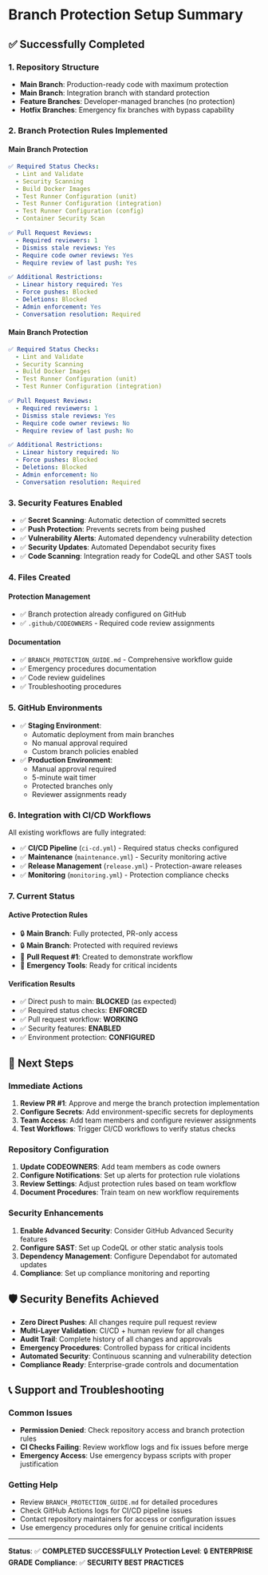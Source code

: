 # Branch Protection Setup Summary

## ✅ Successfully Completed

### 1. **Repository Structure**

- **Main Branch**: Production-ready code with maximum protection
- **Main Branch**: Integration branch with standard protection
- **Feature Branches**: Developer-managed branches (no protection)
- **Hotfix Branches**: Emergency fix branches with bypass capability

### 2. **Branch Protection Rules Implemented**

#### **Main Branch Protection**

```yaml
✅ Required Status Checks:
  - Lint and Validate
  - Security Scanning
  - Build Docker Images
  - Test Runner Configuration (unit)
  - Test Runner Configuration (integration)
  - Test Runner Configuration (config)
  - Container Security Scan

✅ Pull Request Reviews:
  - Required reviewers: 1
  - Dismiss stale reviews: Yes
  - Require code owner reviews: Yes
  - Require review of last push: Yes

✅ Additional Restrictions:
  - Linear history required: Yes
  - Force pushes: Blocked
  - Deletions: Blocked
  - Admin enforcement: Yes
  - Conversation resolution: Required
```

#### **Main Branch Protection**

```yaml
✅ Required Status Checks:
  - Lint and Validate
  - Security Scanning
  - Build Docker Images
  - Test Runner Configuration (unit)
  - Test Runner Configuration (integration)

✅ Pull Request Reviews:
  - Required reviewers: 1
  - Dismiss stale reviews: Yes
  - Require code owner reviews: No
  - Require review of last push: No

✅ Additional Restrictions:
  - Linear history required: No
  - Force pushes: Blocked
  - Deletions: Blocked
  - Admin enforcement: No
  - Conversation resolution: Required
```

### 3. **Security Features Enabled**

- ✅ **Secret Scanning**: Automatic detection of committed secrets
- ✅ **Push Protection**: Prevents secrets from being pushed
- ✅ **Vulnerability Alerts**: Automated dependency vulnerability detection
- ✅ **Security Updates**: Automated Dependabot security fixes
- ✅ **Code Scanning**: Integration ready for CodeQL and other SAST tools

### 4. **Files Created**

#### **Protection Management**

- ✅ Branch protection already configured on GitHub
- ✅ `.github/CODEOWNERS` - Required code review assignments

#### **Documentation**

- ✅ `BRANCH_PROTECTION_GUIDE.md` - Comprehensive workflow guide
- ✅ Emergency procedures documentation
- ✅ Code review guidelines
- ✅ Troubleshooting procedures

### 5. **GitHub Environments**

- ✅ **Staging Environment**:
  - Automatic deployment from main branches
  - No manual approval required
  - Custom branch policies enabled
- ✅ **Production Environment**:
  - Manual approval required
  - 5-minute wait timer
  - Protected branches only
  - Reviewer assignments ready

### 6. **Integration with CI/CD Workflows**

All existing workflows are fully integrated:

- ✅ **CI/CD Pipeline** (`ci-cd.yml`) - Required status checks configured
- ✅ **Maintenance** (`maintenance.yml`) - Security monitoring active
- ✅ **Release Management** (`release.yml`) - Protection-aware releases
- ✅ **Monitoring** (`monitoring.yml`) - Protection compliance checks

### 7. **Current Status**

#### **Active Protection Rules**

- 🔒 **Main Branch**: Fully protected, PR-only access
- 🔒 **Main Branch**: Protected with required reviews
- 📝 **Pull Request #1**: Created to demonstrate workflow
- 🚨 **Emergency Tools**: Ready for critical incidents

#### **Verification Results**

- ✅ Direct push to main: **BLOCKED** (as expected)
- ✅ Required status checks: **ENFORCED**
- ✅ Pull request workflow: **WORKING**
- ✅ Security features: **ENABLED**
- ✅ Environment protection: **CONFIGURED**

## 🎯 Next Steps

### Immediate Actions

1. **Review PR #1**: Approve and merge the branch protection implementation
2. **Configure Secrets**: Add environment-specific secrets for deployments
3. **Team Access**: Add team members and configure reviewer assignments
4. **Test Workflows**: Trigger CI/CD workflows to verify status checks

### Repository Configuration

1. **Update CODEOWNERS**: Add team members as code owners
2. **Configure Notifications**: Set up alerts for protection rule violations
3. **Review Settings**: Adjust protection rules based on team workflow
4. **Document Procedures**: Train team on new workflow requirements

### Security Enhancements

1. **Enable Advanced Security**: Consider GitHub Advanced Security features
2. **Configure SAST**: Set up CodeQL or other static analysis tools
3. **Dependency Management**: Configure Dependabot for automated updates
4. **Compliance**: Set up compliance monitoring and reporting

## 🛡️ Security Benefits Achieved

- **Zero Direct Pushes**: All changes require pull request review
- **Multi-Layer Validation**: CI/CD + human review for all changes
- **Audit Trail**: Complete history of all changes and approvals
- **Emergency Procedures**: Controlled bypass for critical incidents
- **Automated Security**: Continuous scanning and vulnerability detection
- **Compliance Ready**: Enterprise-grade controls and documentation

## 📞 Support and Troubleshooting

### Common Issues

- **Permission Denied**: Check repository access and branch protection rules
- **CI Checks Failing**: Review workflow logs and fix issues before merge
- **Emergency Access**: Use emergency bypass scripts with proper justification

### Getting Help

- Review `BRANCH_PROTECTION_GUIDE.md` for detailed procedures
- Check GitHub Actions logs for CI/CD pipeline issues
- Contact repository maintainers for access or configuration issues
- Use emergency procedures only for genuine critical incidents

---

**Status**: ✅ **COMPLETED SUCCESSFULLY**
**Protection Level**: 🔒 **ENTERPRISE GRADE**
**Compliance**: ✅ **SECURITY BEST PRACTICES**
